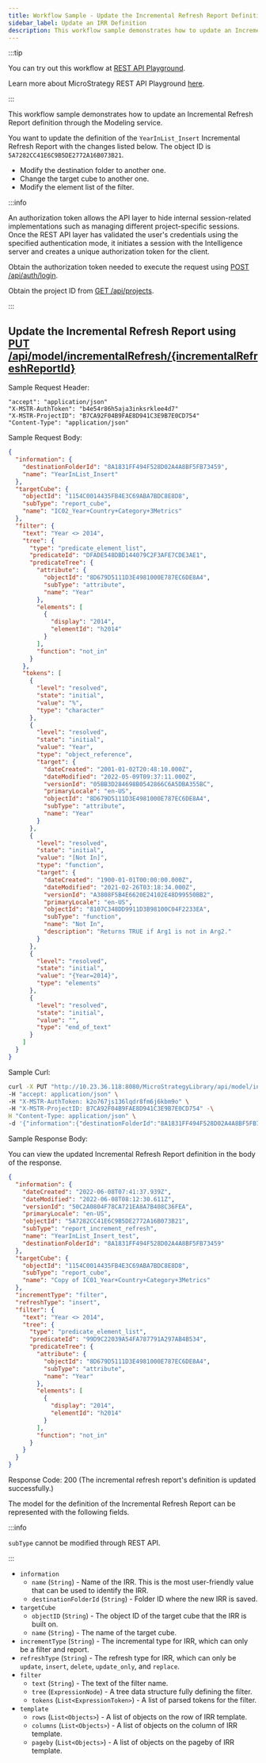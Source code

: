 ```yaml
---
title: Workflow Sample - Update the Incremental Refresh Report Definition
sidebar_label: Update an IRR Definition
description: This workflow sample demonstrates how to update an Incremental Refresh Report definition through the Modeling service.
---
```


:::tip

You can try out this workflow at [REST API Playground](https://www.postman.com/microstrategysdk/workspace/microstrategy-rest-api/folder/16131298-54f5b582-05ac-4f2d-88f9-98f36dd8373c?ctx=documentation).

Learn more about MicroStrategy REST API Playground [here](/docs/getting-started/playground.md).

:::

This workflow sample demonstrates how to update an Incremental Refresh Report definition through the Modeling service.

You want to update the definition of the `YearInList_Insert` Incremental Refresh Report with the changes listed below. The object ID is `5A7282CC41E6C9B5DE2772A16B073B21`.

- Modify the destination folder to another one.
- Change the target cube to another one.
- Modify the element list of the filter.

:::info

An authorization token allows the API layer to hide internal session-related implementations such as managing different project-specific sessions. Once the REST API layer has validated the user's credentials using the specified authentication mode, it initiates a session with the Intelligence server and creates a unique authorization token for the client.

Obtain the authorization token needed to execute the request using [POST /api/auth/login](https://demo.microstrategy.com/MicroStrategyLibrary/api-docs/index.html#/Authentication/postLogin).

Obtain the project ID from [GET /api/projects](https://demo.microstrategy.com/MicroStrategyLibrary/api-docs/index.html#/Projects/getProjects_1).

:::

## Update the Incremental Refresh Report using [PUT /api/model/incrementalRefresh/{incrementalRefreshReportId}](https://demo.microstrategy.com/MicroStrategyLibrary/api-docs/index.html#/Cubes/put_api_model_incrementalRefresh__incrementalRefreshReportId_)

Sample Request Header:

```http
"accept": "application/json"
"X-MSTR-AuthToken": "b4e54r86h5aja3inksrklee4d7"
"X-MSTR-ProjectID": "B7CA92F04B9FAE8D941C3E9B7E0CD754"
"Content-Type": "application/json"
```

Sample Request Body:

```json
{
  "information": {
    "destinationFolderId": "8A1831FF494F528D02A4A8BF5FB73459",
    "name": "YearInList_Insert"
  },
  "targetCube": {
    "objectId": "1154C0014435FB4E3C69ABA7BDC8E8D8",
    "subType": "report_cube",
    "name": "IC02_Year+Country+Category+3Metrics"
  },
  "filter": {
    "text": "Year <> 2014",
    "tree": {
      "type": "predicate_element_list",
      "predicateId": "DFADE548DBD144079C2F3AFE7CDE3AE1",
      "predicateTree": {
        "attribute": {
          "objectId": "8D679D5111D3E4981000E787EC6DE8A4",
          "subType": "attribute",
          "name": "Year"
        },
        "elements": [
          {
            "display": "2014",
            "elementId": "h2014"
          }
        ],
        "function": "not_in"
      }
    },
    "tokens": [
      {
        "level": "resolved",
        "state": "initial",
        "value": "%",
        "type": "character"
      },
      {
        "level": "resolved",
        "state": "initial",
        "value": "Year",
        "type": "object_reference",
        "target": {
          "dateCreated": "2001-01-02T20:48:10.000Z",
          "dateModified": "2022-05-09T09:37:11.000Z",
          "versionId": "05BB3D284698B0542866C6A5DBA355BC",
          "primaryLocale": "en-US",
          "objectId": "8D679D5111D3E4981000E787EC6DE8A4",
          "subType": "attribute",
          "name": "Year"
        }
      },
      {
        "level": "resolved",
        "state": "initial",
        "value": "[Not In]",
        "type": "function",
        "target": {
          "dateCreated": "1900-01-01T00:00:00.000Z",
          "dateModified": "2021-02-26T03:18:34.000Z",
          "versionId": "A3808F5B4E6620E24102E48D99550BB2",
          "primaryLocale": "en-US",
          "objectId": "8107C348DD9911D3B98100C04F2233EA",
          "subType": "function",
          "name": "Not In",
          "description": "Returns TRUE if Arg1 is not in Arg2."
        }
      },
      {
        "level": "resolved",
        "state": "initial",
        "value": "{Year=2014}",
        "type": "elements"
      },
      {
        "level": "resolved",
        "state": "initial",
        "value": "",
        "type": "end_of_text"
      }
    ]
  }
}
```

Sample Curl:

```bash
curl -X PUT "http://10.23.36.118:8080/MicroStrategyLibrary/api/model/incrementalRefresh/5A7282CC41E6C9B5DE2772A16B073B21" \
-H "accept: application/json" \
-H "X-MSTR-AuthToken: k2o767js136lqdr8fm6j6kbm9o" \
-H "X-MSTR-ProjectID: B7CA92F04B9FAE8D941C3E9B7E0CD754" -\
H "Content-Type: application/json" \
-d '{"information":{"destinationFolderId":"8A1831FF494F528D02A4A8BF5FB73459","name":"YearInList_Insert_test"},"targetCube":{"objectId":"1154C0014435FB4E3C69ABA7BDC8E8D8","subType":"report_cube","name":"Copy of IC01_Year+Country+Category+3Metrics"},"filter":{"text":"Year <> 2014","tree":{"type":"predicate_element_list","predicateId":"DFADE548DBD144079C2F3AFE7CDE3AE1","predicateTree":{"attribute":{"objectId":"8D679D5111D3E4981000E787EC6DE8A4","subType":"attribute","name":"Year"},"elements":[{"display":"2014","elementId":"h2014"}],"function":"not_in"}},"tokens":[{"level":"resolved","state":"initial","value":"%","type":"character"},{"level":"resolved","state":"initial","value":"Year","type":"object_reference","target":{"dateCreated":"2001-01-02T20:48:10.000Z","dateModified":"2022-05-09T09:37:11.000Z","versionId":"05BB3D284698B0542866C6A5DBA355BC","primaryLocale":"en-US","objectId":"8D679D5111D3E4981000E787EC6DE8A4","subType":"attribute","name":"Year"}},{"level":"resolved","state":"initial","value":"[Not In]","type":"function","target":{"dateCreated":"1900-01-01T00:00:00.000Z","dateModified":"2021-02-26T03:18:34.000Z","versionId":"A3808F5B4E6620E24102E48D99550BB2","primaryLocale":"en-US","objectId":"8107C348DD9911D3B98100C04F2233EA","subType":"function","name":"Not In","description":"Returns TRUE if Arg1 is not in Arg2."}},{"level":"resolved","state":"initial","value":"{Year=2014}","type":"elements"},{"level":"resolved","state":"initial","value":"","type":"end_of_text"}]}}'
```

Sample Response Body:

You can view the updated Incremental Refresh Report definition in the body of the response.

```json
{
  "information": {
    "dateCreated": "2022-06-08T07:41:37.939Z",
    "dateModified": "2022-06-08T08:12:30.611Z",
    "versionId": "50C2A0804F78CA721EA8A7B408C36FEA",
    "primaryLocale": "en-US",
    "objectId": "5A7282CC41E6C9B5DE2772A16B073B21",
    "subType": "report_increment_refresh",
    "name": "YearInList_Insert_test",
    "destinationFolderId": "8A1831FF494F528D02A4A8BF5FB73459"
  },
  "targetCube": {
    "objectId": "1154C0014435FB4E3C69ABA7BDC8E8D8",
    "subType": "report_cube",
    "name": "Copy of IC01_Year+Country+Category+3Metrics"
  },
  "incrementType": "filter",
  "refreshType": "insert",
  "filter": {
    "text": "Year <> 2014",
    "tree": {
      "type": "predicate_element_list",
      "predicateId": "99D9C22039A54FA787791A297AB4B534",
      "predicateTree": {
        "attribute": {
          "objectId": "8D679D5111D3E4981000E787EC6DE8A4",
          "subType": "attribute",
          "name": "Year"
        },
        "elements": [
          {
            "display": "2014",
            "elementId": "h2014"
          }
        ],
        "function": "not_in"
      }
    }
  }
}
```

Response Code: 200 (The incremental refresh report's definition is updated successfully.)

The model for the definition of the Incremental Refresh Report can be represented with the following fields.

:::info

`subType` cannot be modified through REST API.

:::

- `information`
  - `name` (`String`) - Name of the IRR. This is the most user-friendly value that can be used to identify the IRR.
  - `destinationFolderId` (`String`) - Folder ID where the new IRR is saved.
- `targetCube`
  - `objectID` (`String`) - The object ID of the target cube that the IRR is built on.
  - `name` (`String`) - The name of the target cube.
- `incrementType` (`String`) - The incremental type for IRR, which can only be a filter and report.
- `refreshType` (`String`) - The refresh type for IRR, which can only be `update`, `insert`, `delete`, `update_only`, and `replace`.
- `filter`
  - `text` (`String`) - The text of the filter name.
  - `tree` (`ExpressionNode`) - A tree data structure fully defining the filter.
  - `tokens` (`List<ExpressionToken>`) - A list of parsed tokens for the filter.
- `template`
  - `rows` (`List<Objects>`) - A list of objects on the row of IRR template.
  - `columns` (`List<Objects>`) - A list of objects on the column of IRR template.
  - `pageby` (`List<Objects>`) - A list of objects on the pageby of IRR template.
